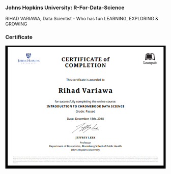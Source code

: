 ### Johns Hopkins University: R-For-Data-Science 
RIHAD VARIAWA, Data Scientist - Who has fun LEARNING, EXPLORING & GROWING

### Certificate

<img src="./image_gallery/ds.png"/>

